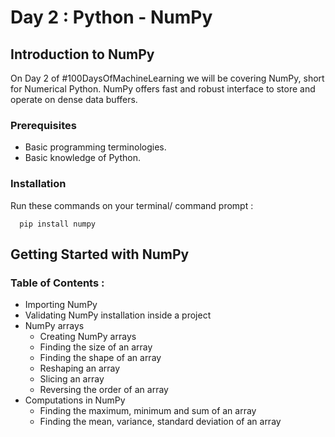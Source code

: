 # Day 2 : Python - NumPy
## Introduction to NumPy

On Day 2 of #100DaysOfMachineLearning we will be covering NumPy, short for Numerical Python. NumPy offers fast and robust interface to store and operate on dense data buffers.

### Prerequisites
* Basic programming terminologies.
* Basic knowledge of Python.

### Installation 
Run these commands on your terminal/ command prompt :
```shell
  pip install numpy
```
## Getting Started with NumPy 
### Table of Contents :
* Importing NumPy
* Validating NumPy installation inside a project
* NumPy arrays
  * Creating NumPy arrays
  * Finding the size of an array
  * Finding the shape of an array
  * Reshaping an array
  * Slicing an array
  * Reversing the order of an array
* Computations in NumPy
  * Finding the maximum, minimum and sum of an array
  * Finding the mean, variance, standard deviation of an array


